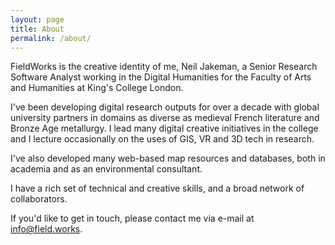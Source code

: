 ```yaml
---
layout: page
title: About
permalink: /about/
---
```


FieldWorks is the creative identity of me, Neil Jakeman, a Senior Research Software Analyst working in the Digital Humanities for the Faculty of Arts and Humanities at King's College London.

I've been developing digital research outputs for over a decade with global university partners in domains as diverse as medieval French literature and Bronze Age metallurgy. I lead many digital creative initiatives in the college and I lecture occasionally on the uses of GIS, VR and 3D tech in research.

I've also developed many web-based map resources and databases, both in academia and as an environmental consultant.

I have a rich set of technical and creative skills, and a broad network of collaborators.

If you'd like to get in touch, please contact me via e-mail at info@field.works.